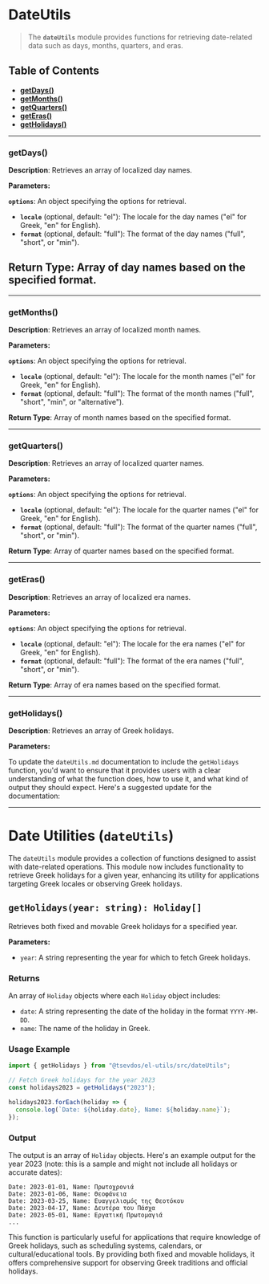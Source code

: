 # DateUtils

> The **`dateUtils`** module provides functions for retrieving date-related data such as days, months, quarters, and eras.

## Table of Contents

- [**getDays()**](#getDays)
- [**getMonths()**](#getMonths)
- [**getQuarters()**](#getQuarters)
- [**getEras()**](#getEras)
- [**getHolidays()**](#getHolidays)

---

### getDays()<a id='getDays'></a>

**Description**: Retrieves an array of localized day names.

**Parameters:**

**`options`**: An object specifying the options for retrieval.

- **`locale`** (optional, default: "el"): The locale for the day names ("el" for Greek, "en" for English).
- **`format`** (optional, default: "full"): The format of the day names ("full", "short", or "min").

## **Return Type**: Array of day names based on the specified format.

---

### getMonths()<a id='getMonths'></a>

**Description**: Retrieves an array of localized month names.

**Parameters:**

**`options`**: An object specifying the options for retrieval.

- **`locale`** (optional, default: "el"): The locale for the month names ("el" for Greek, "en" for English).
- **`format`** (optional, default: "full"): The format of the month names ("full", "short", "min", or "alternative").

**Return Type**: Array of month names based on the specified format.

---

### getQuarters()<a id='getQuarters'></a>

**Description**: Retrieves an array of localized quarter names.

**Parameters:**

**`options`**: An object specifying the options for retrieval.

- **`locale`** (optional, default: "el"): The locale for the quarter names ("el" for Greek, "en" for English).
- **`format`** (optional, default: "full"): The format of the quarter names ("full", "short", or "min").

**Return Type**: Array of quarter names based on the specified format.

---

### getEras()<a id='getEras'></a>

**Description**: Retrieves an array of localized era names.

**Parameters:**

**`options`**: An object specifying the options for retrieval.

- **`locale`** (optional, default: "el"): The locale for the era names ("el" for Greek, "en" for English).
- **`format`** (optional, default: "full"): The format of the era names ("full", "short", or "min").

**Return Type**: Array of era names based on the specified format.

---

### getHolidays()<a id='getHolidays'></a>

**Description**: Retrieves an array of Greek holidays.

**Parameters:**

To update the `dateUtils.md` documentation to include the `getHolidays` function, you'd want to ensure that it provides users with a clear understanding of what the function does, how to use it, and what kind of output they should expect. Here's a suggested update for the documentation:

---

# Date Utilities (`dateUtils`)

The `dateUtils` module provides a collection of functions designed to assist with date-related operations. This module now includes functionality to retrieve Greek holidays for a given year, enhancing its utility for applications targeting Greek locales or observing Greek holidays.

## `getHolidays(year: string): Holiday[]`

Retrieves both fixed and movable Greek holidays for a specified year.

**Parameters:**

- `year`: A string representing the year for which to fetch Greek holidays.

### Returns

An array of `Holiday` objects where each `Holiday` object includes:
- `date`: A string representing the date of the holiday in the format `YYYY-MM-DD`.
- `name`: The name of the holiday in Greek.

### Usage Example

```typescript
import { getHolidays } from "@tsevdos/el-utils/src/dateUtils";

// Fetch Greek holidays for the year 2023
const holidays2023 = getHolidays("2023");

holidays2023.forEach(holiday => {
  console.log(`Date: ${holiday.date}, Name: ${holiday.name}`);
});
```

### Output

The output is an array of `Holiday` objects. Here's an example output for the year 2023 (note: this is a sample and might not include all holidays or accurate dates):

```plaintext
Date: 2023-01-01, Name: Πρωτοχρονιά
Date: 2023-01-06, Name: Θεοφάνεια
Date: 2023-03-25, Name: Ευαγγελισμός της Θεοτόκου
Date: 2023-04-17, Name: Δευτέρα του Πάσχα
Date: 2023-05-01, Name: Εργατική Πρωτομαγιά
...
```

This function is particularly useful for applications that require knowledge of Greek holidays, such as scheduling systems, calendars, or cultural/educational tools. By providing both fixed and movable holidays, it offers comprehensive support for observing Greek traditions and official holidays.


